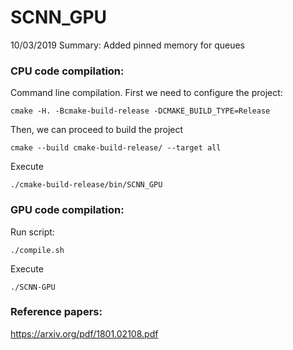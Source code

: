 # SCNN_GPU

10/03/2019
Summary: Added pinned memory for queues

### CPU code compilation:
Command line compilation. First we need to configure the project:
    
    cmake -H. -Bcmake-build-release -DCMAKE_BUILD_TYPE=Release

Then, we can proceed to build the project

    cmake --build cmake-build-release/ --target all

Execute

	./cmake-build-release/bin/SCNN_GPU

### GPU code compilation:
Run script:

	./compile.sh

Execute

	./SCNN-GPU

### Reference papers:
https://arxiv.org/pdf/1801.02108.pdf

